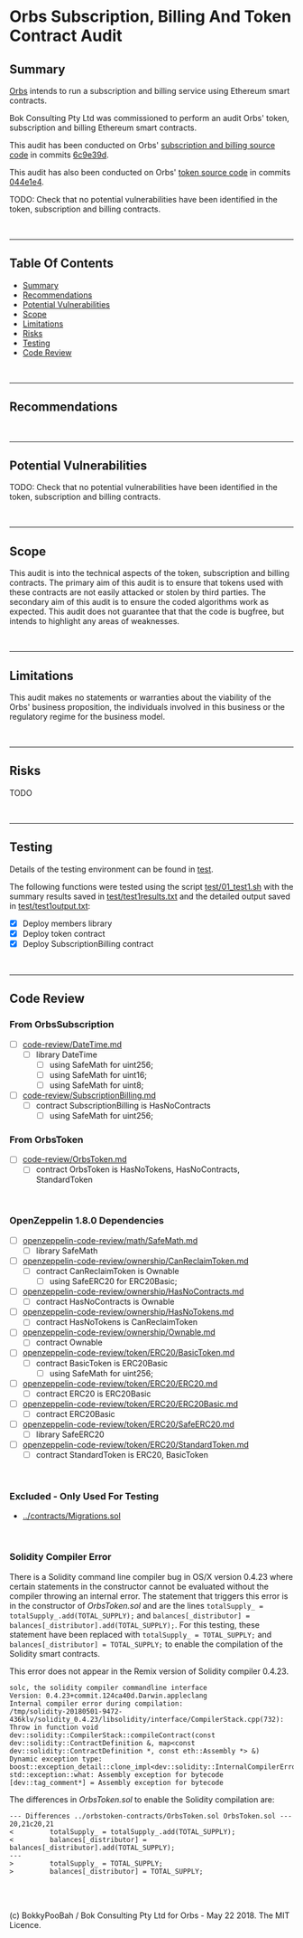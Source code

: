 # Orbs Subscription, Billing And Token Contract Audit

## Summary

[Orbs](https://www.orbs.com/) intends to run a subscription and billing service using Ethereum smart contracts.

Bok Consulting Pty Ltd was commissioned to perform an audit Orbs' token, subscription and billing Ethereum smart contracts.

This audit has been conducted on Orbs' [subscription and billing source code](https://github.com/orbs-network/orbs-subscription) in commits
[6c9e39d](https://github.com/orbs-network/orbs-subscription/commit/6c9e39ddbc4c0405eb6f0c7c66bef0baaf66acd9).

This audit has also been conducted on Orbs' [token source code](https://github.com/orbs-network/orbs-token) in commits
[044e1e4](https://github.com/orbs-network/orbs-token/commit/044e1e49bab83604cbc3c2522036cd0163dc93cf).

TODO: Check that no potential vulnerabilities have been identified in the token, subscription and billing contracts.

<br />

<hr />

## Table Of Contents

* [Summary](#summary)
* [Recommendations](#recommendations)
* [Potential Vulnerabilities](#potential-vulnerabilities)
* [Scope](#scope)
* [Limitations](#limitations)
* [Risks](#risks)
* [Testing](#testing)
* [Code Review](#code-review)

<br />

<hr />

## Recommendations

<br />

<hr />

## Potential Vulnerabilities

TODO: Check that no potential vulnerabilities have been identified in the token, subscription and billing contracts.

<br />

<hr />

## Scope

This audit is into the technical aspects of the token, subscription and billing contracts. The primary aim of this audit is to ensure that tokens
used with these contracts are not easily attacked or stolen by third parties. The secondary aim of this audit is to ensure the coded algorithms work as expected. This audit does not guarantee that that the code is bugfree, but intends to highlight any areas of weaknesses.

<br />

<hr />

## Limitations

This audit makes no statements or warranties about the viability of the Orbs' business proposition, the individuals involved in this business or the regulatory regime for the business model.

<br />

<hr />

## Risks

TODO

<br />

<hr />

## Testing

Details of the testing environment can be found in [test](test).

The following functions were tested using the script [test/01_test1.sh](test/01_test1.sh) with the summary results saved
in [test/test1results.txt](test/test1results.txt) and the detailed output saved in [test/test1output.txt](test/test1output.txt):

* [x] Deploy members library
* [x] Deploy token contract
* [x] Deploy SubscriptionBilling contract

<br />

<hr />

## Code Review

### From OrbsSubscription
* [ ] [code-review/DateTime.md](code-review/DateTime.md)
  * [ ] library DateTime
    * [ ] using SafeMath for uint256;
    * [ ] using SafeMath for uint16;
    * [ ] using SafeMath for uint8;
* [ ] [code-review/SubscriptionBilling.md](code-review/SubscriptionBilling.md)
  * [ ] contract SubscriptionBilling is HasNoContracts
    * [ ] using SafeMath for uint256;

### From OrbsToken
* [ ] [code-review/OrbsToken.md](code-review/OrbsToken.md)
  * [ ] contract OrbsToken is HasNoTokens, HasNoContracts, StandardToken

<br />

### OpenZeppelin 1.8.0 Dependencies
* [ ] [openzeppelin-code-review/math/SafeMath.md](openzeppelin-code-review/math/SafeMath.md)
  * [ ] library SafeMath
* [ ] [openzeppelin-code-review/ownership/CanReclaimToken.md](openzeppelin-code-review/ownership/CanReclaimToken.md)
  * [ ] contract CanReclaimToken is Ownable
    * [ ] using SafeERC20 for ERC20Basic;
* [ ] [openzeppelin-code-review/ownership/HasNoContracts.md](openzeppelin-code-review/ownership/HasNoContracts.md)
  * [ ] contract HasNoContracts is Ownable
* [ ] [openzeppelin-code-review/ownership/HasNoTokens.md](openzeppelin-code-review/ownership/HasNoTokens.md)
  * [ ] contract HasNoTokens is CanReclaimToken
* [ ] [openzeppelin-code-review/ownership/Ownable.md](openzeppelin-code-review/ownership/Ownable.md)
  * [ ] contract Ownable
* [ ] [openzeppelin-code-review/token/ERC20/BasicToken.md](openzeppelin-code-review/token/ERC20/BasicToken.md)
  * [ ] contract BasicToken is ERC20Basic
    * [ ] using SafeMath for uint256;
* [ ] [openzeppelin-code-review/token/ERC20/ERC20.md](openzeppelin-code-review/token/ERC20/ERC20.md)
  * [ ] contract ERC20 is ERC20Basic
* [ ] [openzeppelin-code-review/token/ERC20/ERC20Basic.md](openzeppelin-code-review/token/ERC20/ERC20Basic.md)
  * [ ] contract ERC20Basic
* [ ] [openzeppelin-code-review/token/ERC20/SafeERC20.md](openzeppelin-code-review/token/ERC20/SafeERC20.md)
  * [ ] library SafeERC20
* [ ] [openzeppelin-code-review/token/ERC20/StandardToken.md](openzeppelin-code-review/token/ERC20/StandardToken.md)
  * [ ] contract StandardToken is ERC20, BasicToken

<br />

### Excluded - Only Used For Testing

* [../contracts/Migrations.sol](../contracts/Migrations.sol)

<br />

### Solidity Compiler Error

There is a Solidity command line compiler bug in OS/X version 0.4.23 where certain statements in the constructor cannot be evaluated without the compiler throwing an internal error. The statement that triggers this error is in the constructor of *OrbsToken.sol* and are the lines `totalSupply_ = totalSupply_.add(TOTAL_SUPPLY);` and `balances[_distributor] = balances[_distributor].add(TOTAL_SUPPLY);`. For this testing, these statement have been replaced with `totalSupply_ = TOTAL_SUPPLY;` and `balances[_distributor] = TOTAL_SUPPLY;` to enable the compilation of the Solidity smart contracts.

This error does not appear in the Remix version of Solidity compiler 0.4.23.

```
solc, the solidity compiler commandline interface
Version: 0.4.23+commit.124ca40d.Darwin.appleclang
Internal compiler error during compilation:
/tmp/solidity-20180501-9472-436klv/solidity_0.4.23/libsolidity/interface/CompilerStack.cpp(732): Throw in function void dev::solidity::CompilerStack::compileContract(const dev::solidity::ContractDefinition &, map<const dev::solidity::ContractDefinition *, const eth::Assembly *> &)
Dynamic exception type: boost::exception_detail::clone_impl<dev::solidity::InternalCompilerError>
std::exception::what: Assembly exception for bytecode
[dev::tag_comment*] = Assembly exception for bytecode
```

The differences in *OrbsToken.sol* to enable the Solidity compilation are:

```
--- Differences ../orbstoken-contracts/OrbsToken.sol OrbsToken.sol ---
20,21c20,21
<         totalSupply_ = totalSupply_.add(TOTAL_SUPPLY);
<         balances[_distributor] = balances[_distributor].add(TOTAL_SUPPLY);
---
>         totalSupply_ = TOTAL_SUPPLY;
>         balances[_distributor] = TOTAL_SUPPLY;
```

<br />

<br />

(c) BokkyPooBah / Bok Consulting Pty Ltd for Orbs - May 22 2018. The MIT Licence.